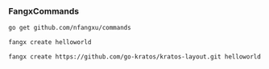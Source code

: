 ### FangxCommands

```bash
go get github.com/nfangxu/commands

fangx create helloworld

fangx create https://github.com/go-kratos/kratos-layout.git helloworld
```
